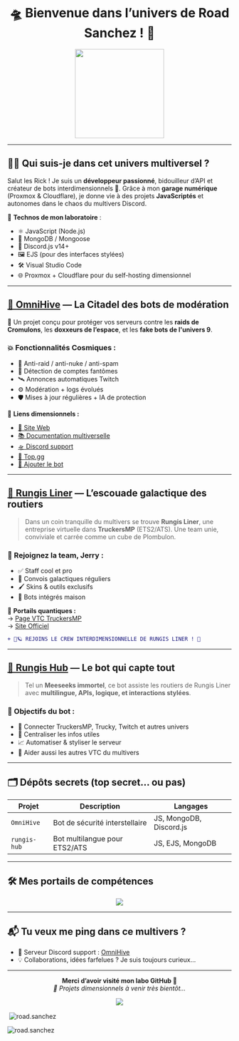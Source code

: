 <h1 align="center">🛸 Bienvenue dans l’univers de Road Sanchez ! 🧪</h1>
<p align="center">
  <img src="https://media.discordapp.net/attachments/1305593080669405254/1386683929620254822/fa504157d42b042f7fc8b7a39210f868.png?ex=685a998c&is=6859480c&hm=6fdb1e9feec0b131b0284e28ef4ef958291a17db1d448582ff135db3552ad872&=&format=webp&quality=lossless" width="200" />
</p>

---

## 👨‍🔬 Qui suis-je dans cet univers multiversel ?

Salut les Rick ! Je suis un **développeur passionné**, bidouilleur d’API et créateur de bots interdimensionnels 🤯. Grâce à mon **garage numérique** (Proxmox & Cloudflare), je donne vie à des projets **JavaScriptés** et autonomes dans le chaos du multivers Discord.

🧠 **Technos de mon laboratoire** :
- ⚛️ JavaScript (Node.js)
- 🧬 MongoDB / Mongoose
- 🤖 Discord.js v14+
- 🖼️ EJS (pour des interfaces stylées)
- 🛠️ Visual Studio Code
- 🌐 Proxmox + Cloudflare pour du self-hosting dimensionnel

---

## [🐝 OmniHive](https://omnihive.fr/) — La Citadel des bots de modération

🧪 Un projet conçu pour protéger vos serveurs contre les **raids de Cromulons**, les **doxxeurs de l’espace**, et les **fake bots de l'univers 9**.

### 💥 Fonctionnalités Cosmiques :
- 🚫 Anti-raid / anti-nuke / anti-spam
- 🧠 Détection de comptes fantômes
- 🛰️ Annonces automatiques Twitch
- ⚙️ Modération + logs évolués
- 🛡️ Mises à jour régulières + IA de protection

📡 **Liens dimensionnels :**  
- [👾 Site Web](https://omnihive.fr)  
- [📚 Documentation multiverselle](https://www.documentation.omnihive.fr/)  
- [🛸 Discord support](https://discord.gg/kzGvxDPWzH)  
- [🌌 Top.gg](https://top.gg/bot/1332829226101112882)  
- [🔗 Ajouter le bot](https://discord.com/application-directory/1332829226101112882)

---

## [🚚 Rungis Liner](https://rungisliner-vtc.site) — L’escouade galactique des routiers

> Dans un coin tranquille du multivers se trouve **Rungis Liner**, une entreprise virtuelle dans **TruckersMP** (ETS2/ATS). Une team unie, conviviale et carrée comme un cube de Plombulon.

### 🚛 Rejoignez la team, Jerry :
- ✅ Staff cool et pro
- 📅 Convois galactiques réguliers
- 🖌️ Skins & outils exclusifs
- 📡 Bots intégrés maison

🔗 **Portails quantiques :**  
→ [Page VTC TruckersMP](https://truckersmp.com/vtc/78887)  
→ [Site Officiel](https://rungisliner-vtc.site)

```diff
+ 🚚🪐 REJOINS LE CREW INTERDIMENSIONNELLE DE RUNGIS LINER ! 🚦
```

---

## [🤖 Rungis Hub](https://rungishub.rungisliner-vtc.site) — Le bot qui capte tout

> Tel un **Meeseeks immortel**, ce bot assiste les routiers de Rungis Liner avec **multilingue, APIs, logique, et interactions stylées**.

### 🎯 Objectifs du bot :
- 🔗 Connecter TruckersMP, Trucky, Twitch et autres univers
- 🧭 Centraliser les infos utiles
- 📈 Automatiser & styliser le serveur
- 🤝 Aider aussi les autres VTC du multivers

---

## 🗂️ Dépôts secrets (top secret... ou pas)

| Projet        | Description                                | Langages |
|---------------|--------------------------------------------|----------|
| `OmniHive`    | Bot de sécurité interstellaire             | JS, MongoDB, Discord.js |
| `rungis-hub`  | Bot multilangue pour ETS2/ATS              | JS, EJS, MongoDB |

---

## 🛠️ Mes portails de compétences

<p align="center">
  <img src="https://skillicons.dev/icons?i=js,nodejs,mongodb,discord,ejs,vscode,cloudflare" />
</p>

---

## 📬 Tu veux me ping dans ce multivers ?

- 🧪 Serveur Discord support : [OmniHive](https://discord.gg/kzGvxDPWzH)
- 💡 Collaborations, idées farfelues ? Je suis toujours curieux...

---

<p align="center">
  <b>Merci d’avoir visité mon labo GitHub 🧪</b><br/>
  <i>🚀 Projets dimensionnels à venir très bientôt...</i>
</p>
<p align="center">
  <img src="https://wallpaperaccess.com/full/5733834.jpg" />
</p>
<p>&nbsp;<img align="center" src="https://github-readme-stats.vercel.app/api?username=road.sanchez&show_icons=true&locale=en" alt="road.sanchez" /></p>

<p><img align="center" src="https://github-readme-streak-stats.herokuapp.com/?user=road.sanchez&" alt="road.sanchez" /></p>
